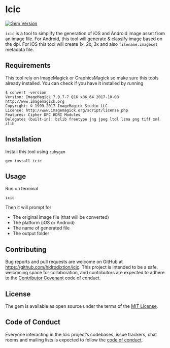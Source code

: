 # Icic
[![Gem Version](https://img.shields.io/gem/v/icic.svg)](http://rubygems.org/gems/icic)

`icic` is a tool to simplify the generation of iOS and Android image asset from an image file. For Android, this tool will generate & classify image based on the dpi. For iOS this tool will create 1x, 2x, 3x and also `filename.imageset` metadata file.

## Requirements

This tool rely on ImageMagick or GraphicsMagick so make sure this tools already installed. You can check if you have it installed by running

```
$ convert -version
Version: ImageMagick 7.0.7-7 Q16 x86_64 2017-10-08 http://www.imagemagick.org
Copyright: © 1999-2017 ImageMagick Studio LLC
License: http://www.imagemagick.org/script/license.php
Features: Cipher DPC HDRI Modules
Delegates (built-in): bzlib freetype jng jpeg ltdl lzma png tiff xml zlib
```

## Installation

Install this tool using `rubygem`

    gem install icic

## Usage

Run on terminal
	
	icic

Then it will prompt for
- The original image file (that will be converted)
- The platform (iOS or Android)
- The name of generated file
- The output folder

## Contributing

Bug reports and pull requests are welcome on GitHub at https://github.com/hidrodixtion/icic. This project is intended to be a safe, welcoming space for collaboration, and contributors are expected to adhere to the [Contributor Covenant](http://contributor-covenant.org) code of conduct.

## License

The gem is available as open source under the terms of the [MIT License](http://opensource.org/licenses/MIT).

## Code of Conduct

Everyone interacting in the Icic project’s codebases, issue trackers, chat rooms and mailing lists is expected to follow the [code of conduct](https://github.com/hidrodixtion/icic/blob/master/CODE_OF_CONDUCT.md).
